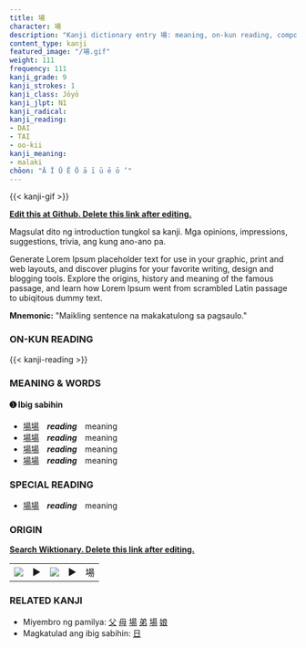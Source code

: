 ```yaml
---
title: 場
character: 場
description: "Kanji dictionary entry 場: meaning, on-kun reading, compounds, origin, related kanji"
content_type: kanji
featured_image: "/場.gif"
weight: 111
frequency: 111
kanji_grade: 9
kanji_strokes: 1
kanji_class: Jōyō
kanji_jlpt: N1
kanji_radical: 
kanji_reading: 
- DAI
- TAI
- oo-kii
kanji_meaning:
- malaki
chōon: "Ā Ī Ū Ē Ō ā ī ū ē ō ’"
---
```

[//]: # (Don't edit the line below. Kanji animated GIF code is automatically generated.)
{{< kanji-gif >}}

[//]: # (Edit below this line.)

**[Edit this at Github. Delete this link after editing.](https://github.com/tim0g/tim/tree/main/content/kanji/場/index.md)**

Magsulat dito ng introduction tungkol sa kanji. Mga opinions, impressions, suggestions, trivia, ang kung ano-ano pa.

Generate Lorem Ipsum placeholder text for use in your graphic, print and web layouts, and discover plugins for your favorite writing, design and blogging tools. Explore the origins, history and meaning of the famous passage, and learn how Lorem Ipsum went from scrambled Latin passage to ubiqitous dummy text.
 
**Mnemonic:** "Maikling sentence na makakatulong sa pagsaulo."

### ON-KUN READING

[//]: # (Don't edit the line below. ON-KUN READING code is automatically generated.)
{{< kanji-reading >}}

### MEANING & WORDS

#### ➊ **Ibig sabihin**
  - [場](../場)[場](../場)　***reading***　meaning
  - [場](../場)[場](../場)　***reading***　meaning
  - [場](../場)[場](../場)　***reading***　meaning
  - [場](../場)[場](../場)　***reading***　meaning

### SPECIAL READING
  - [場](../場)[場](../場)　***reading***　meaning

### ORIGIN

**[Search Wiktionary. Delete this link after editing.](https://wiktionary.org/wiki/場)**
<table class="kanji-table"><tr><td>
<img src="60px-場-bronze.svg.png">
</td><td>▶</td><td>
<img src="60px-場-oracle.svg.png">
</td><td>▶</td>
<td class="kanji-origin">場</td>
</tr></table>

### RELATED KANJI
- Miyembro ng pamilya: [父](../父) [母](../母) [場](../場) [弟](../弟) [場](../場) [娘](../娘)
- Magkatulad ang ibig sabihin: [日](../日)
